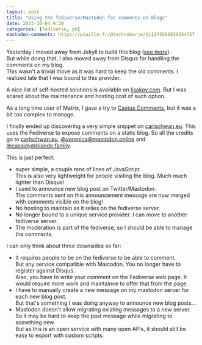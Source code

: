 ```yaml
---
layout: post
title: "Using the fediverse/Mastodon for comments on blogs"
date: 2023-10-04 9:30
categories: [fediverse, pm]
mastodon-comments: https://piaille.fr/@technobarje/111175566839554757
---
```


Yesterday I moved away from Jekyll to build this blog ([see more](/post/2023/10/03/minimal-blog-post-setup/)).\
But while doing that, I also moved away from Disqus for handling the comments on my blog.\
This wasn't a trivial move as it was hard to keep the old comments.
I realized late that I was bound to this provider.

A nice list of self-hosted solutions is available on [lisakov.com](https://lisakov.com/projects/open-source-comments/).
But I was scared about the maintenance and hosting cost of such option.

As a long time user of Matrix, I gave a try to [Castus Comments](https://cactus.chat/), but it was a bit too complex to manage.

I finally ended up discovering a very simple snippet on [carlschwan.eu](https://carlschwan.eu/2020/12/29/adding-comments-to-your-static-blog-with-mastodon/).
This uses the Fediverse to expose comments on a static blog.
So all the credits go to [carlschwan.eu](https://carlschwan.eu/), [@veronica@mastodon.online](https://mastodon.online/@veronica/110028499674748958) and [@cassidy@blaede.family](https://mastodon.blaede.family/@cassidy).

This is just perfect:
* super simple, a couple tens of lines of JavaScript.\
  This is also very lightweight for people visiting the blog. Much much lighter than Disqus!
* I used to announce new blog post on Twitter/Mastodon.\
  The comments sent on this announcement message are now merged with comments visible on the blog!
* No hosting to maintain as it relies on the fediverse server.
* No longer bound to a unique service provider. I can move to another fediverse server.
* The moderation is part of the fediverse, so I should be able to manage the comments.

I can only think about three downsides so far:
* It requires people to be on the fediverse to be able to comment.\
  But any service compatible with Mastodon. You no longer have to register against Disqus.\
  Also, you have to write your comment on the Fediverse web page. It would require more work and maintaince to offer that from the page.
* I have to manually create a new message on my mastodon server for each new blog post.\
  But that's something I was doing anyway to announce new blog posts...
* Mastodon doesn't allow migrating existing messages to a new server.\
  So it may be hard to keep the past message while migrating to something new.\
  But as this is an open service with many open APIs, it should still be easy to export with custom scripts.
